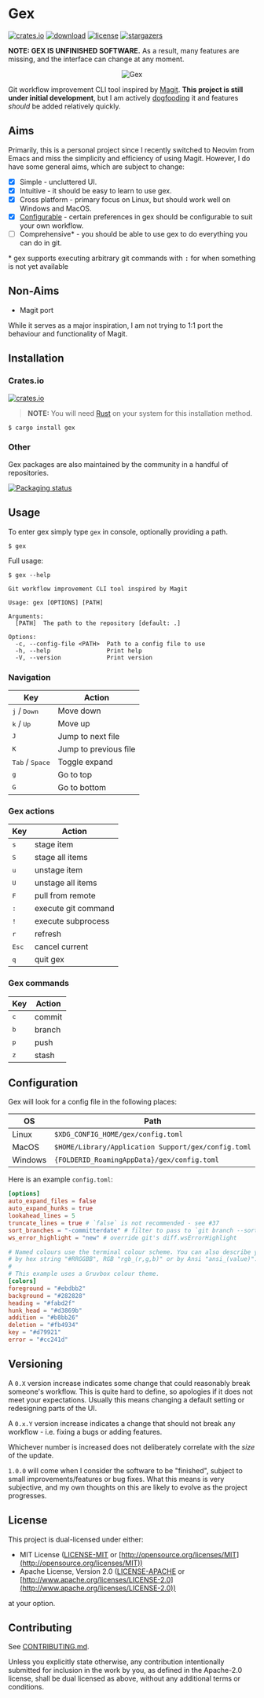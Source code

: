# Gex

[![crates.io](https://img.shields.io/crates/v/gex)](https://crates.io/crates/gex)
[![download](https://img.shields.io/crates/d/gex)](https://crates.io/crates/gex)
[![license](https://img.shields.io/crates/l/gex)](https://crates.io/crates/gex)
[![stargazers](https://img.shields.io/github/stars/Piturnah/gex?style=social)](https://github.com/Piturnah/gex/stargazers)

**NOTE: GEX IS UNFINISHED SOFTWARE.** As a result, many features are missing, and the interface can change at any moment.

<p align="center">
  <img src="https://user-images.githubusercontent.com/20472367/185642346-7f4b3738-0b75-42c1-9983-6ef7b3b72bde.gif" alt="Gex">
</p>

Git workflow improvement CLI tool inspired by [Magit](https://github.com/magit/magit). **This project is still under initial development**, but I am actively [dogfooding](https://en.wikipedia.org/wiki/Eating_your_own_dog_food) it and features *should* be added relatively quickly.

## Aims

Primarily, this is a personal project since I recently switched to Neovim from Emacs and miss the simplicity and efficiency of using Magit. However, I do have some general aims, which are subject to change:

- [x] Simple - uncluttered UI.
- [x] Intuitive - it should be easy to learn to use gex.
- [x] Cross platform - primary focus on Linux, but should work well on Windows and MacOS.
- [x] [Configurable](./#Configuration) - certain preferences in gex should be configurable to suit your own workflow.
- [ ] Comprehensive\* - you should be able to use gex to do everything you can do in git.

\* gex supports executing arbitrary git commands with <kbd>:</kbd> for when something is not yet available

## Non-Aims

- Magit port

While it serves as a major inspiration, I am not trying to 1:1 port the behaviour and functionality of Magit.

## Installation

### Crates.io

[![crates.io](https://img.shields.io/crates/v/gex)](https://crates.io/crates/gex)

> **NOTE:** You will need [Rust](https://www.rust-lang.org/) on your system for this installation method.

```console
$ cargo install gex
```

### Other

Gex packages are also maintained by the community in a handful of repositories.

[![Packaging status](https://repology.org/badge/vertical-allrepos/gex.svg)](https://repology.org/project/gex/versions)

## Usage

To enter gex simply type `gex` in console, optionally providing a path.

```console
$ gex
```

Full usage:

```console
$ gex --help

Git workflow improvement CLI tool inspired by Magit

Usage: gex [OPTIONS] [PATH]

Arguments:
  [PATH]  The path to the repository [default: .]

Options:
  -c, --config-file <PATH>  Path to a config file to use
  -h, --help                Print help
  -V, --version             Print version
```

### Navigation

| Key                               | Action                |
| --------------------------------- | ------------          |
| <kbd>j</kbd> / <kbd>Down</kbd>    | Move down             |
| <kbd>k</kbd> / <kbd>Up</kbd>      | Move up               |
| <kbd>J</kbd>                      | Jump to next file     |
| <kbd>K</kbd>                      | Jump to previous file |
| <kbd>Tab</kbd> / <kbd>Space</kbd> | Toggle expand         |
| <kbd>g</kbd>                      | Go to top             |
| <kbd>G</kbd>                      | Go to bottom          |

### Gex actions

| Key            | Action              |
| ------------   | ------------------- |
| <kbd>s</kbd>   | stage item          |
| <kbd>S</kbd>   | stage all items     |
| <kbd>u</kbd>   | unstage item        |
| <kbd>U</kbd>   | unstage all items   |
| <kbd>F</kbd>   | pull from remote    |
| <kbd>:</kbd>   | execute git command |
| <kbd>!</kbd>   | execute subprocess  |
| <kbd>r</kbd>   | refresh             |
| <kbd>Esc</kbd> | cancel current      |
| <kbd>q</kbd>   | quit gex            |

### Gex commands

| Key          | Action            |
| ------------ | ----------------- |
| <kbd>c</kbd> | commit            |
| <kbd>b</kbd> | branch            |
| <kbd>p</kbd> | push              |
| <kbd>z</kbd> | stash             |

## Configuration

Gex will look for a config file in the following places:

| OS      | Path                                                |
| ------- | --------------------------------------------------- |
| Linux   | `$XDG_CONFIG_HOME/gex/config.toml`                  |
| MacOS   | `$HOME/Library/Application Support/gex/config.toml` |
| Windows | `{FOLDERID_RoamingAppData}/gex/config.toml`         |

Here is an example `config.toml`:

```toml
[options]
auto_expand_files = false
auto_expand_hunks = true
lookahead_lines = 5
truncate_lines = true # `false` is not recommended - see #37
sort_branches = "-committerdate" # filter to pass to `git branch --sort`
ws_error_highlight = "new" # override git's diff.wsErrorHighlight

# Named colours use the terminal colour scheme. You can also describe your colours
# by hex string "#RRGGBB", RGB "rgb_(r,g,b)" or by Ansi "ansi_(value)".
#
# This example uses a Gruvbox colour theme.
[colors]
foreground = "#ebdbb2"
background = "#282828"
heading = "#fabd2f"
hunk_head = "#d3869b"
addition = "#b8bb26"
deletion = "#fb4934"
key = "#d79921"
error = "#cc241d"
```

## Versioning

A `0.X` version increase indicates some change that could reasonably break someone's workflow. This is quite hard to define, so apologies if it does not meet your expectations. Usually this means changing a default setting or redesigning parts of the UI.

A `0.x.Y` version increase indicates a change that should not break any workflow - i.e. fixing a bugs or adding features.

Whichever number is increased does not deliberately correlate with the *size* of the update.

`1.0.0` will come when I consider the software to be "finished", subject to small improvements/features or bug fixes. What this means is very subjective, and my own thoughts on this are likely to evolve as the project progresses.

## License

This project is dual-licensed under either:

- MIT License ([LICENSE-MIT](LICENSE-MIT) or [http://opensource.org/licenses/MIT](http://opensource.org/licenses/MIT))
- Apache License, Version 2.0 ([LICENSE-APACHE](LICENSE-APACHE) or [http://www.apache.org/licenses/LICENSE-2.0](http://www.apache.org/licenses/LICENSE-2.0))

at your option.

## Contributing

See [CONTRIBUTING.md](./CONTRIBUTING.md).

Unless you explicitly state otherwise, any contribution intentionally submitted for inclusion in the work by you, as defined in the Apache-2.0 license, shall be dual licensed as above, without any additional terms or conditions.
